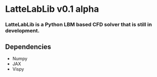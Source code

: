 # LatteLabLib v0.1 alpha

### LatteLabLib is a Python LBM based CFD solver that is still in development.

## Dependencies
  - Numpy
  - JAX
  - Vispy
